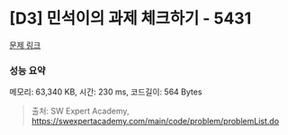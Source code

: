 # [D3] 민석이의 과제 체크하기 - 5431 

[문제 링크](https://swexpertacademy.com/main/code/problem/problemDetail.do?contestProbId=AWVl3rWKDBYDFAXm) 

### 성능 요약

메모리: 63,340 KB, 시간: 230 ms, 코드길이: 564 Bytes



> 출처: SW Expert Academy, https://swexpertacademy.com/main/code/problem/problemList.do